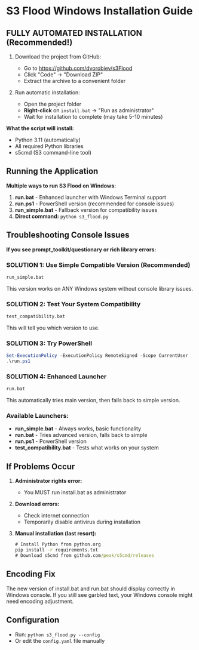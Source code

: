 # S3 Flood Windows Installation Guide

## FULLY AUTOMATED INSTALLATION (Recommended!)

1. Download the project from GitHub:
   - Go to https://github.com/dvorobiev/s3Flood
   - Click "Code" → "Download ZIP"
   - Extract the archive to a convenient folder

2. Run automatic installation:
   - Open the project folder
   - **Right-click** on `install.bat` → "Run as administrator"
   - Wait for installation to complete (may take 5-10 minutes)

**What the script will install:**
- Python 3.11 (automatically)
- All required Python libraries
- s5cmd (S3 command-line tool)

## Running the Application

**Multiple ways to run S3 Flood on Windows:**

1. **run.bat** - Enhanced launcher with Windows Terminal support
2. **run.ps1** - PowerShell version (recommended for console issues)
3. **run_simple.bat** - Fallback version for compatibility issues
4. **Direct command:** `python s3_flood.py`

## Troubleshooting Console Issues

**If you see prompt_toolkit/questionary or rich library errors:**

### SOLUTION 1: Use Simple Compatible Version (Recommended)
```cmd
run_simple.bat
```
This version works on ANY Windows system without console library issues.

### SOLUTION 2: Test Your System Compatibility
```cmd
test_compatibility.bat
```
This will tell you which version to use.

### SOLUTION 3: Try PowerShell
```powershell
Set-ExecutionPolicy -ExecutionPolicy RemoteSigned -Scope CurrentUser
.\run.ps1
```

### SOLUTION 4: Enhanced Launcher
```cmd
run.bat
```
This automatically tries main version, then falls back to simple version.

### Available Launchers:
- **run_simple.bat** - Always works, basic functionality
- **run.bat** - Tries advanced version, falls back to simple
- **run.ps1** - PowerShell version
- **test_compatibility.bat** - Tests what works on your system

## If Problems Occur

1. **Administrator rights error:**
   - You MUST run install.bat as administrator

2. **Download errors:**
   - Check internet connection
   - Temporarily disable antivirus during installation

3. **Manual installation (last resort):**
   ```cmd
   # Install Python from python.org
   pip install -r requirements.txt
   # Download s5cmd from github.com/peak/s5cmd/releases
   ```

## Encoding Fix

The new version of install.bat and run.bat should display correctly in Windows console.
If you still see garbled text, your Windows console might need encoding adjustment.

## Configuration

- Run: `python s3_flood.py --config`
- Or edit the `config.yaml` file manually

